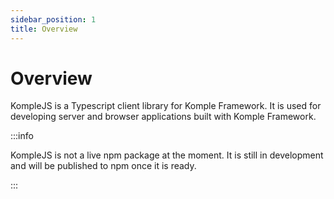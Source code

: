 ```yaml
---
sidebar_position: 1
title: Overview
---
```


# Overview

KompleJS is a Typescript client library for Komple Framework. It is used for developing server and browser applications built with Komple Framework.

:::info

KompleJS is not a live npm package at the moment. It is still in development and will be published to npm once it is ready.

:::